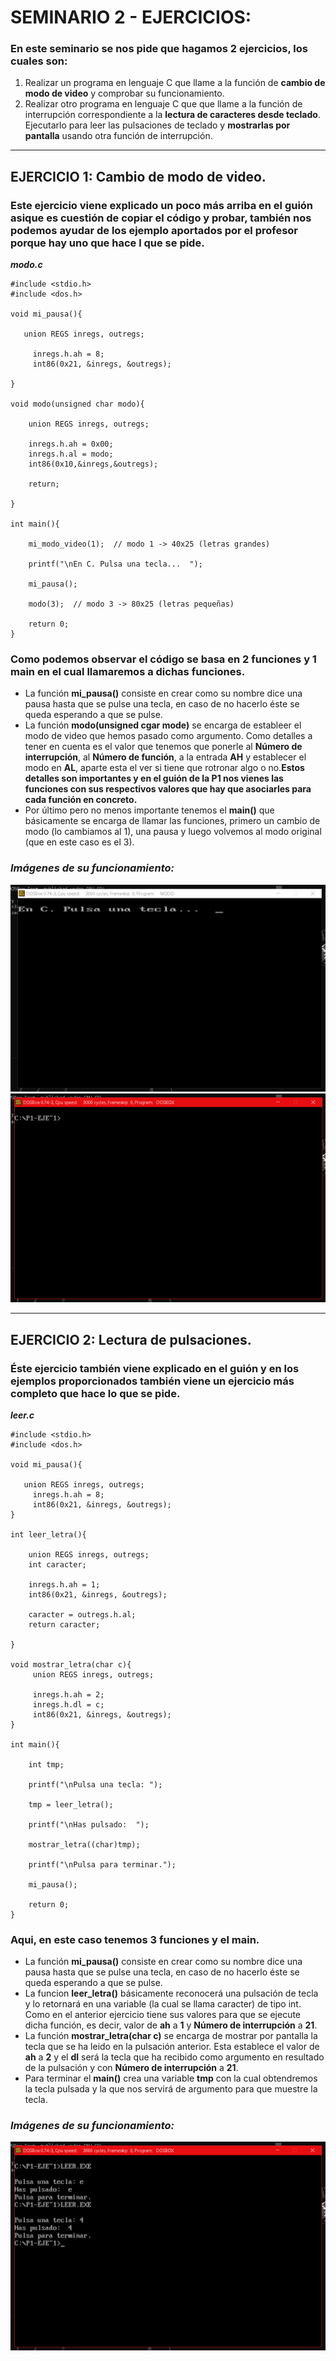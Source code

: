 # SEMINARIO 2 - EJERCICIOS:
### En este seminario se nos pide que hagamos 2 ejercicios, los cuales son:
1. Realizar un programa en lenguaje C que llame a la función de **cambio de modo de video** y comprobar su funcionamiento. 
2. Realizar otro programa en lenguaje C que que llame a la función de interrupción correspondiente a la **lectura de caracteres desde teclado**. Ejecutarlo para leer las pulsaciones de teclado y **mostrarlas por pantalla** usando otra función de interrupción.
---------------
## EJERCICIO 1: Cambio de modo de video.
### Este ejercicio viene explicado un poco más arriba en el guión asique es cuestión de copiar el código y probar, también nos podemos ayudar de los ejemplo aportados por el profesor porque hay uno que hace l que se pide. 
***modo.c***

```
#include <stdio.h>
#include <dos.h>

void mi_pausa(){

   union REGS inregs, outregs;

	 inregs.h.ah = 8;
	 int86(0x21, &inregs, &outregs);

}

void modo(unsigned char modo){

	union REGS inregs, outregs; 

	inregs.h.ah = 0x00; 
	inregs.h.al = modo; 
	int86(0x10,&inregs,&outregs); 

	return;
	
}

int main(){

	mi_modo_video(1);  // modo 1 -> 40x25 (letras grandes)

	printf("\nEn C. Pulsa una tecla...  ");

   	mi_pausa();

	modo(3);  // modo 3 -> 80x25 (letras pequeñas)

	return 0;
}
```
### Como podemos observar el código se basa en 2 funciones y 1 main en el cual llamaremos a dichas funciones.
 - La función **mi_pausa()** consiste en crear como su nombre dice una pausa hasta que se pulse una tecla, en caso de no hacerlo éste se queda esperando a que se pulse.
 - La función **modo(unsigned cgar mode)** se encarga de estableer el modo de video que hemos pasado como argumento. Como detalles a tener en cuenta es el valor que tenemos que ponerle al **Número de interrupción**, al **Número de función**, a la entrada **AH** y establecer el modo en **AL**, aparte esta el ver si tiene que rotronar algo o no.**Estos detalles son importantes y en el guión de la P1 nos vienes las funciones con sus respectivos valores que hay que asociarles para cada función en concreto.**
 - Por último pero no menos importante tenemos el **main()** que básicamente se encarga de llamar las funciones, primero un cambio de modo (lo cambiamos al 1), una pausa y luego volvemos al modo original (que en este caso es el 3).
 ### _Imágenes de su funcionamiento:_
 ![ModoVideo](ModoVideo1.png)
 ![ModoVideo2](ModoVideo2.png)

 -------------------------
## EJERCICIO 2: Lectura de pulsaciones.
### Éste ejercicio también viene explicado en el guión y en los ejemplos proporcionados también viene un ejercicio más completo que hace lo que se pide.
***leer.c***
```
#include <stdio.h>
#include <dos.h>

void mi_pausa(){

   union REGS inregs, outregs;
	 inregs.h.ah = 8;
	 int86(0x21, &inregs, &outregs);
}

int leer_letra(){

    union REGS inregs, outregs;
    int caracter;

    inregs.h.ah = 1;
    int86(0x21, &inregs, &outregs);

    caracter = outregs.h.al;
    return caracter;

}

void mostrar_letra(char c){
	 union REGS inregs, outregs;

	 inregs.h.ah = 2;
	 inregs.h.dl = c;
	 int86(0x21, &inregs, &outregs);
}

int main(){

    int tmp;

    printf("\nPulsa una tecla: ");

    tmp = leer_letra();

    printf("\nHas pulsado:  ");

    mostrar_letra((char)tmp);

    printf("\nPulsa para terminar.");

    mi_pausa();

    return 0;
}
```
### Aqui, en este caso tenemos 3 funciones y el main.
- La función **mi_pausa()** consiste en crear como su nombre dice una pausa hasta que se pulse una tecla, en caso de no hacerlo éste se queda esperando a que se pulse.
- La funcion **leer_letra()** básicamente reconocerá una pulsación de tecla y lo retornará en una variable (la cual se llama caracter) de tipo int. Como en el anterior ejercicio tiene sus valores para que se ejecute dicha función, es decir, valor de **ah** a **1**  y **Número de interrupción** a **21**.
- La función **mostrar_letra(char c)** se encarga de mostrar por pantalla la tecla que se ha leido en la pulsación anterior. Esta establece el valor de **ah** a **2** y el **dl** será la tecla que ha recibido como argumento en resultado de la pulsación y con  **Número de interrupción** a **21**.
- Para terminar el **main()** crea una variable **tmp** con la cual obtendremos la tecla pulsada y la que nos servirá de argumento para que muestre la tecla.
### _Imágenes de su funcionamiento:_
![Pulsacion](Pulsaciones1.png)
